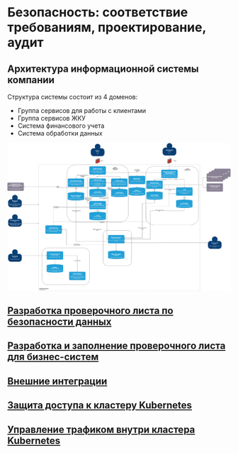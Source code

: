 # Безопасность: соответствие требованиям, проектирование, аудит

## Архитектура информационной системы компании      
Структура системы состоит из 4 доменов:     
- Группа сервисов для работы с клиентами        
- Группа сервисов ЖКУ  
- Система финансового учета    
- Система обработки данных      

![architecture.png](architecture.png)

## [Разработка проверочного листа по безопасности данных](Task1/Разработка_проверочного_листа_по_безопасности_данных.md)
## [Разработка и заполнение проверочного листа для бизнес-систем](Task2/Разработка_и_заполнение_проверочного_листа_для_бизнес-систем.md)
## [Внешние интеграции](Task3/Внешние_интеграции.md)
## [Защита доступа к кластеру Kubernetes](Task4/Защита_доступа_к_кластеру_Kubernetes.md)
## [Управление трафиком внутри кластера Kubernetes](Task5/Управление_трафиком_внутри_кластера_Kubernetes.md)